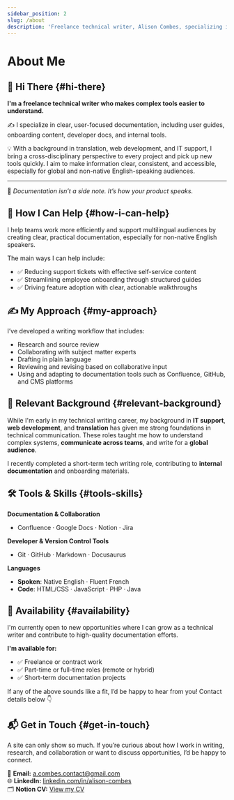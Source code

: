 ```yaml
---
sidebar_position: 2
slug: /about
description: 'Freelance technical writer, Alison Combes, specializing in clear, user-focused documentation: user guides, onboarding content, developer docs, and internal tools.'
---
```


# About Me

## 👋 Hi There {#hi-there}

**I'm a freelance technical writer who makes complex tools easier to understand.**

✍️ I specialize in clear, user-focused documentation, including user guides, onboarding content, developer docs, and internal tools.

💡 With a background in translation, web development, and IT support, I bring a cross-disciplinary perspective to every project and pick up new tools quickly. I aim to make information clear, consistent, and accessible, especially for global and non-native English-speaking audiences.

---

📘 *Documentation isn’t a side note. It’s how your product speaks.*

## 🧩 How I Can Help {#how-i-can-help}

I help teams work more efficiently and support multilingual audiences by creating clear, practical documentation, especially for non-native English speakers.

The main ways I can help include:
- ✅ Reducing support tickets with effective self-service content  
- ✅ Streamlining employee onboarding through structured guides  
- ✅ Driving feature adoption with clear, actionable walkthroughs  

## ✍️ My Approach {#my-approach}

I’ve developed a writing workflow that includes:

- Research and source review
- Collaborating with subject matter experts
- Drafting in plain language
- Reviewing and revising based on collaborative input
- Using and adapting to documentation tools such as Confluence, GitHub, and CMS platforms

## 💼 Relevant Background {#relevant-background}
While I'm early in my technical writing career, my background in **IT support**, **web development**, and **translation** has given me strong foundations in technical communication. These roles taught me how to understand complex systems, **communicate across teams**, and write for a **global audience**.

I recently completed a short-term tech writing role, contributing to **internal documentation** and onboarding materials.


## 🛠️ Tools & Skills {#tools-skills}
**Documentation & Collaboration**  
- Confluence · Google Docs · Notion · Jira  

**Developer & Version Control Tools**  
- Git · GitHub · Markdown · Docusaurus  

**Languages**  
- **Spoken**: Native English · Fluent French  
- **Code**: HTML/CSS · JavaScript · PHP · Java


## 📌 Availability {#availability}

I'm currently open to new opportunities where I can grow as a technical writer and contribute to high-quality documentation efforts.

**I'm available for:**
- ✅ Freelance or contract work
- ✅ Part-time or full-time roles (remote or hybrid)
- ✅ Short-term documentation projects

If any of the above sounds like a fit, I’d be happy to hear from you! Contact details below 👇

## 📬 Get in Touch {#get-in-touch}

A site can only show so much. If you’re curious about how I work in writing, research, and collaboration or want to discuss opportunities, I’d be happy to connect.

📧 **Email:** a.combes.contact@gmail.com  
🌐 **LinkedIn:** [linkedin.com/in/alison-combes](https://www.linkedin.com/in/alison-combes)  
🗂️ **Notion CV:** [View my CV](https://lc.cx/OC6VJh)
